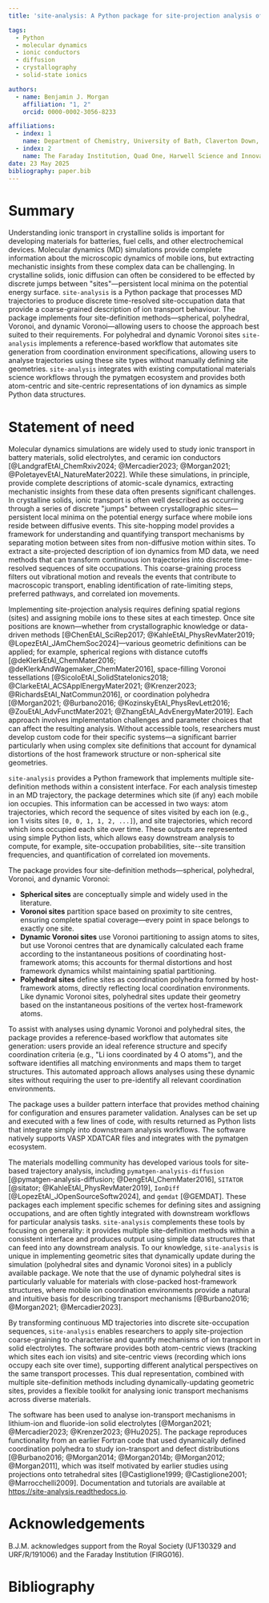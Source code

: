 ```yaml
---
title: 'site-analysis: A Python package for site-projection analysis of molecular dynamics trajectories' 

tags:
  - Python
  - molecular dynamics
  - ionic conductors
  - diffusion
  - crystallography
  - solid-state ionics

authors:
  - name: Benjamin J. Morgan 
    affiliation: "1, 2" 
    orcid: 0000-0002-3056-8233 

affiliations:
  - index: 1
    name: Department of Chemistry, University of Bath, Claverton Down, Bath, BA2 7AY, United Kingdom
  - index: 2
    name: The Faraday Institution, Quad One, Harwell Science and Innovation Campus, Didcot, OX11 0RA, United Kingdom
date: 23 May 2025 
bibliography: paper.bib
---
```


# Summary

Understanding ionic transport in crystalline solids is important for developing materials for batteries, fuel cells, and other electrochemical devices. Molecular dynamics (MD) simulations provide complete information about the microscopic dynamics of mobile ions, but extracting mechanistic insights from these complex data can be challenging. In crystalline solids, ionic diffusion can often be considered to be effected by discrete jumps between "sites"—persistent local minima on the potential energy surface. `site-analysis` is a Python package that processes MD trajectories to produce discrete time-resolved site-occupation data that provide a coarse-grained description of ion transport behaviour. The package implements four site-definition methods—spherical, polyhedral, Voronoi, and dynamic Voronoi—allowing users to choose the approach best suited to their requirements. For polyhedral and dynamic Voronoi sites `site-analysis` implements a reference-based workflow that automates site generation from coordination environment specifications, allowing users to analyse trajectories using these site types without manually defining site geometries. `site-analysis` integrates with existing computational materials science workflows through the pymatgen ecosystem and provides both atom-centric and site-centric representations of ion dynamics as simple Python data structures.

# Statement of need

Molecular dynamics simulations are widely used to study ionic transport in battery materials, solid electrolytes, and ceramic ion conductors [@LandgrafEtAl_ChemRxiv2024; @Mercadier2023; @Morgan2021; @PoletayevEtAl_NatureMater2022]. While these simulations, in principle, provide complete descriptions of atomic-scale dynamics, extracting mechanistic insights from these data often presents significant challenges. In crystalline solids, ionic transport is often well described as occurring through a series of discrete "jumps" between crystallographic sites—persistent local minima on the potential energy surface where mobile ions reside between diffusive events. This site-hopping model provides a framework for understanding and quantifying transport mechanisms by separating motion between sites from non-diffusive motion within sites. To extract a site-projected description of ion dynamics from MD data, we need methods that can transform continuous ion trajectories into discrete time-resolved sequences of site occupations. This coarse-graining process filters out vibrational motion and reveals the events that contribute to macroscopic transport, enabling identification of rate-limiting steps, preferred pathways, and correlated ion movements.

Implementing site-projection analysis requires defining spatial regions (sites) and assigning mobile ions to these sites at each timestep. Once site positions are known—whether from crystallographic knowledge or data-driven methods [@ChenEtAl_SciRep2017; @KahleEtAl_PhysRevMater2019; @LopezEtAl_JAmChemSoc2024]—various geometric definitions can be applied; for example, spherical regions with distance cutoffs [@deKlerkEtAl_ChemMater2016; @deKlerkAndWagemaker_ChemMater2016], space-filling Voronoi tessellations [@SicoloEtAl_SolidStateIonics2018; @ClarkeEtAl_ACSApplEnergyMater2021; @Krenzer2023; @RichardsEtAl_NatCommun2016], or coordination polyhedra [@Morgan2021; @Burbano2016; @KozinskyEtAl_PhysRevLett2016; @ZouEtAl_AdvFunctMater2021; @ZhangEtAl_AdvEnergyMater2019]. Each approach involves implementation challenges and parameter choices that can affect the resulting analysis. Without accessible tools, researchers must develop custom code for their specific systems—a significant barrier particularly when using complex site definitions that account for dynamical distortions of the host framework structure or non-spherical site geometries.

`site-analysis` provides a Python framework that implements multiple site-definition methods within a consistent interface. For each analysis timestep in an MD trajectory, the package determines which site (if any) each mobile ion occupies. This information can be accessed in two ways: atom trajectories, which record the sequence of sites visited by each ion (e.g., ion 1 visits sites `[0, 0, 1, 1, 2, ...]`), and site trajectories, which record which ions occupied each site over time. These outputs are represented using simple Python lists, which allows easy downstream analysis to compute, for example, site-occupation probabilities, site--site transition frequencies, and quantification of correlated ion movements.

The package provides four site-definition methods—spherical, polyhedral, Voronoi, and dynamic Voronoi:

- **Spherical sites** are conceptually simple and widely used in the literature.
- **Voronoi sites** partition space based on proximity to site centres, ensuring complete spatial coverage—every point in space belongs to exactly one site.
- **Dynamic Voronoi sites** use Voronoi partitioning to assign atoms to sites, but use Voronoi centres that are dynamically calculated each frame according to the instantaneous positions of coordinating host-framework atoms; this accounts for thermal distortions and host framework dynamics whilst maintaining spatial partitioning.
- **Polyhedral sites** define sites as coordination polyhedra formed by host-framework atoms, directly reflecting local coordination environments. Like dynamic Voronoi sites, polyhedral sites update their geometry based on the instantaneous positions of the vertex host-framework atoms.

To assist with analyses using dynamic Voronoi and polyhedral sites, the package provides a reference-based workflow that automates site generation: users provide an ideal reference structure and specify coordination criteria (e.g., "Li ions coordinated by 4 O atoms"), and the software identifies all matching environments and maps them to target structures. This automated approach allows analyses using these dynamic sites without requiring the user to pre-identify all relevant coordination environments.

The package uses a builder pattern interface that provides method chaining for configuration and ensures parameter validation. Analyses can be set up and executed with a few lines of code, with results returned as Python lists that integrate simply into downstream analysis workflows. The software natively supports VASP XDATCAR files and integrates with the pymatgen ecosystem.

The materials modelling community has developed various tools for site-based trajectory analysis, including `pymatgen-analysis-diffusion` [@pymatgen-analysis-diffusion; @DengEtAl_ChemMater2016], `SITATOR` [@sitator; @KahleEtAl_PhysRevMater2019], `IonDiff` [@LopezEtAl_JOpenSourceSoftw2024], and `gemdat` [@GEMDAT]. These packages each implement specific schemes for defining sites and assigning occupations, and are often tightly integrated with downstream workflows for particular analysis tasks. `site-analysis` complements these tools by focusing on generality: it provides multiple site-definition methods within a consistent interface and produces output using simple data structures that can feed into any downstream analysis. To our knowledge, `site-analysis` is unique in implementing geometric sites that dynamically update during the simulation (polyhedral sites and dynamic Voronoi sites) in a publicly available package. We note that the use of dynamic polyhedral sites is particularly valuable for materials with close-packed host-framework structures, where mobile ion coordination environments provide a natural and intuitive basis for describing transport mechanisms [@Burbano2016; @Morgan2021; @Mercadier2023].

By transforming continuous MD trajectories into discrete site-occupation sequences, `site-analysis` enables researchers to apply site-projection coarse-graining to characterise and quantify mechanisms of ion transport in solid electrolytes. The software provides both atom-centric views (tracking which sites each ion visits) and site-centric views (recording which ions occupy each site over time), supporting different analytical perspectives on the same transport processes. This dual representation, combined with multiple site-definition methods including dynamically-updating geometric sites, provides a flexible toolkit for analysing ionic transport mechanisms across diverse materials.

The software has been used to analyse ion-transport mechanisms in lithium-ion and fluoride-ion solid electrolytes [@Morgan2021; @Mercadier2023; @Krenzer2023; @Hu2025]. The package reproduces functionality from an earlier Fortran code that used dynamically defined coordination polyhedra to study ion-transport and defect distributions [@Burbano2016; @Morgan2014; @Morgan2014b; @Morgan2012; @Morgan2011], which was itself motivated by earlier studies using projections onto tetrahedral sites [@Castiglione1999; @Castiglione2001; @Marrocchelli2009]. Documentation and tutorials are available at https://site-analysis.readthedocs.io.

# Acknowledgements

B.J.M. acknowledges support from the Royal Society (UF130329 and URF/R/191006) and the Faraday Institution (FIRG016).

# Bibliography
